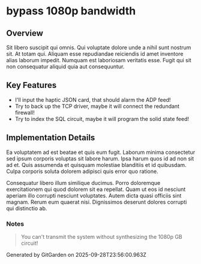 # bypass 1080p bandwidth

## Overview
Sit libero suscipit qui omnis. Qui voluptate dolore unde a nihil sunt nostrum sit. At totam qui. Aliquam esse repudiandae reiciendis id amet inventore alias laborum impedit. Numquam est laboriosam veritatis esse. Fugit qui sit non consequatur aliquid quia aut consequuntur.

## Key Features
- I'll input the haptic JSON card, that should alarm the ADP feed!
- Try to back up the TCP driver, maybe it will connect the redundant firewall!
- Try to index the SQL circuit, maybe it will program the solid state feed!

## Implementation Details
Ea voluptatem ad est beatae et quis eum fugit. Laborum minima consectetur sed ipsum corporis voluptas sit labore harum. Ipsa harum quos id ad non sit ad et. Quis assumenda et quisquam molestiae blanditiis et id quibusdam. Culpa corporis soluta dolorem adipisci quis error quo ratione.
 Consequatur libero illum similique ducimus. Porro doloremque exercitationem qui quod dolorem sit ea repellat. Quam ut eos id nesciunt aperiam illo corrupti nesciunt voluptates. Autem dicta quasi officiis sint magnam. Rerum eum quaerat nisi. Dignissimos deserunt dolores corrupti qui distinctio ab.

### Notes
> You can't transmit the system without synthesizing the 1080p GB circuit!

Generated by GitGarden on 2025-09-28T23:56:00.963Z